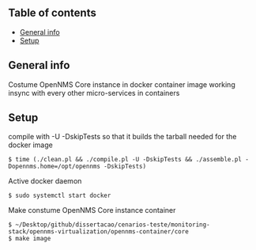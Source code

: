 ## Table of contents
* [General info](#general-info)
* [Setup](#setup) 

## General info
Costume OpenNMS Core instance in docker container image working insync with every other micro-services in containers
	
## Setup
compile with -U -DskipTests so that it builds the tarball needed for the docker image

```
$ time (./clean.pl && ./compile.pl -U -DskipTests && ./assemble.pl -Dopennms.home=/opt/opennms -DskipTests)
```

Active docker daemon 

```
$ sudo systemctl start docker
```

Make constume OpenNMS Core instance container

```
$ ~/Desktop/github/dissertacao/cenarios-teste/monitoring-stack/opennms-virtualization/opennms-container/core
$ make image
```
